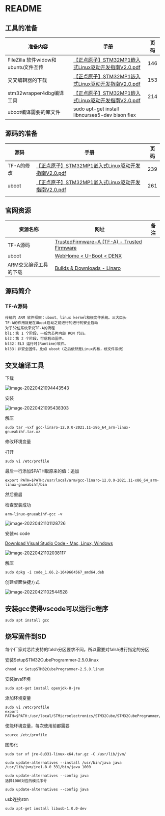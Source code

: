 # README

## 工具的准备

| 准备内容                            | 手册                                                         | 页码 |
| ----------------------------------- | ------------------------------------------------------------ | ---- |
| FileZilla 软件widow和ubuntu文件互传 | [【正点原子】STM32MP1嵌入式Linux驱动开发指南V2.0.pdf](file:///E:/BaiduNetdiskDownload/09、文档教程(非常重要)/【正点原子】STM32MP1嵌入式Linux驱动开发指南V2.0.pdf) | 146  |
| 交叉编辑器的下载                    | [【正点原子】STM32MP1嵌入式Linux驱动开发指南V2.0.pdf](file:///E:/BaiduNetdiskDownload/09、文档教程(非常重要)/【正点原子】STM32MP1嵌入式Linux驱动开发指南V2.0.pdf) | 153  |
| stm32wrapper4dbg编译工具            | [【正点原子】STM32MP1嵌入式Linux驱动开发指南V2.0.pdf](file:///E:/BaiduNetdiskDownload/09、文档教程(非常重要)/【正点原子】STM32MP1嵌入式Linux驱动开发指南V2.0.pdf) | 214  |
| uboot编译需要的库文件               | sudo apt-get install libncurses5-dev bison flex              |      |

## 源码的准备

| 源码       | 手册                                                         | 页码 |
| ---------- | ------------------------------------------------------------ | ---- |
| TF-A的修改 | [【正点原子】STM32MP1嵌入式Linux驱动开发指南V2.0.pdf](file:///E:/BaiduNetdiskDownload/09、文档教程(非常重要)/【正点原子】STM32MP1嵌入式Linux驱动开发指南V2.0.pdf) | 239  |
| uboot      | [【正点原子】STM32MP1嵌入式Linux驱动开发指南V2.0.pdf](file:///E:/BaiduNetdiskDownload/09、文档教程(非常重要)/【正点原子】STM32MP1嵌入式Linux驱动开发指南V2.0.pdf) | 261  |
|            |                                                              |      |

## 官网资源

| 资源名称              | 网址                                                         | 备注 |
| --------------------- | ------------------------------------------------------------ | ---- |
| TF-A源码              | [TrustedFirmware-A (TF-A) - Trusted Firmware](https://www.trustedfirmware.org/projects/tf-a/) |      |
| uboot                 | [WebHome < U-Boot < DENX](http://www.denx.de/wiki/U-Boot/)   |      |
| ARM交叉编译工具的下载 | [Builds & Downloads - Linaro](https://www.linaro.org/downloads/) |      |

## 源码简介

### TF-A源码

```
传统的 ARM 软件框架：uboot、linux kernel和根文件系统。三大巨头
TF-A的作用就是在Uboot启动之前进行的进行的安全启动
对于32位系统来说TF-A的流程
bl1：第 1 个阶段，一般为芯片内部 ROM 代码。
bl2：第 2 个阶段，可信启动固件。
bl32：EL3 运行时(Runtime)软件。
bl33：非安全固件，比如 uboot（之后依然是Linux内核，根文件系统）
```

## 交叉编译工具

下载

![image-20220421094443543](images/准备工作：.assets/image-20220421094443543.png)

安装

![image-20220421095438303](images/准备工作：.assets/image-20220421095438303.png)

解压

```
sudo tar -vxf gcc-linaro-12.0.0-2021.11-x86_64_arm-linux-gnueabihf.tar.xz 
```

修改环境变量

打开

```
sudo vi /etc/profile
```

最后一行添加$PATH取原来的值：追加

```
export PATH=$PATH:/usr/local/arm/gcc-linaro-12.0.0-2021.11-x86_64_arm-linux-gnueabihf/bin
```

然后重启

检查安装成功

```
arm-linux-gnueabihf-gcc -v
```

![image-20220421101128726](images/准备工作：.assets/image-20220421101128726.png)

安装vs code

[Download Visual Studio Code - Mac, Linux, Windows](https://code.visualstudio.com/Download)

![image-20220421102038117](images/准备工作：.assets/image-20220421102038117.png)

解压

```
sudo dpkg -i code_1.66.2-1649664567_amd64.deb
```

创建桌面快捷方式

![image-20220421102544528](images/准备工作：.assets/image-20220421102544528.png)

## 安装gcc使得vscode可以运行c程序

```
sudo apt install gcc
```

## 烧写固件到SD

每个厂家对芯片支持的falsh分区要求不同，所以需要对falsh进行指定的分区

安装SetupSTM32CubeProgrammer-2.5.0.linux

```
chmod +x SetupSTM32CubeProgrammer-2.5.0.linux
```

安装java环境

```
sudo apt-get install openjdk-8-jre
```

添加环境变量

```
sudo vi /etc/profile
export PATH=$PATH:/usr/local/STMicroelectronics/STM32Cube/STM32CubeProgrammer/bin/
```

使能环境变量，每次使用前都需要

```
source /etc/profile
```

图形化

```
sudo tar xf jre-8u331-linux-x64.tar.gz -C /usr/lib/jvm/
```

```
sudo update-alternatives --install /usr/bin/java java /usr/lib/jvm/jre1.8.0_331/bin/java 1000

```

```
sudo update-alternatives --config java
选择1000对应的模式序号
```

```
sudo update-alternatives --config java
```

usb连接stm

```
sudo apt-get install libusb-1.0.0-dev
```



